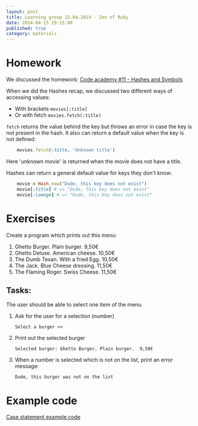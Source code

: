 ```yaml
---
layout: post
title: Learning group 15.04.2014 - Zen of Ruby
date: 2014-04-15 19:15:00
published: true
category: materials
---
```


# Homework

We discussed the homework: [Code academy #11 - Hashes and
Symbols](http://www.codecademy.com/de/courses/ruby-beginner-en-Qn7Qw/0/1?curriculum_id=5059f8619189a5000201fbcb)

When we did the Hashes recap, we discussed two different ways of accessing values:

- With brackets `movies[:title]`
- Or with fetch `movies.fetch(:title)`

`fetch` returns the value behind the key but throws an error in case the key is not present in the hash.
It also can return a default value when the key is not defined:

```Ruby
    movies.fetch(:title, 'Unknown title')
```
Here 'unknown movie' is returned when the movie does not have a title.

Hashes can return a general default value for keys they don't know:

```Ruby
    movie = Hash.new("Dude, this key does not exist")
    movie[:title] # => "Dude, this key does not exist"
    movie[:laenge] # => "Dude, this key does not exist"
```

# Exercises

Create a program which prints out this menu:

1. Ghetto Burger. Plain burger.  9,50€
2. Ghetto Deluxe. American cheese.  10,50€
3. The Dumb Texan. With a fried Egg.  10,50€
4. The Jack. Blue Cheese dressing.  11,50€
5. The Flaming Roger. Swiss Cheese.  11,50€

## Tasks:

The user should be able to select one item of the menu.

1. Ask for the user for a selection (number)

    `Select a burger >>`

2. Print out the selected burger

    `Selected burger: Ghetto Burger. Plain burger.  9,50€`
3. When a number is selected which is not on the list, print an error message:

    `Dude, this burger was not on the list`


# Example code

[Case statement example code](https://github.com/rubyseeds/materials/blob/gh-pages/files/case.rb)
